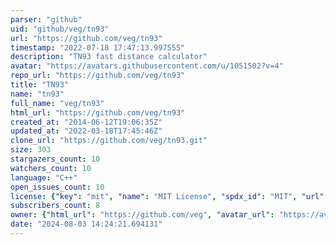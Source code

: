 ```yaml
---
parser: "github"
uid: "github/veg/tn93"
url: "https://github.com/veg/tn93"
timestamp: "2022-07-18 17:47:13.997555"
description: "TN93 fast distance calculator"
avatar: "https://avatars.githubusercontent.com/u/1051502?v=4"
repo_url: "https://github.com/veg/tn93"
title: "TN93"
name: "tn93"
full_name: "veg/tn93"
html_url: "https://github.com/veg/tn93"
created_at: "2014-06-12T19:06:35Z"
updated_at: "2022-03-18T17:45:46Z"
clone_url: "https://github.com/veg/tn93.git"
size: 303
stargazers_count: 10
watchers_count: 10
language: "C++"
open_issues_count: 10
license: {"key": "mit", "name": "MIT License", "spdx_id": "MIT", "url": "https://api.github.com/licenses/mit", "node_id": "MDc6TGljZW5zZTEz"}
subscribers_count: 8
owner: {"html_url": "https://github.com/veg", "avatar_url": "https://avatars.githubusercontent.com/u/1051502?v=4", "login": "veg", "type": "Organization"}
date: "2024-08-03 14:24:21.694131"
---
```

